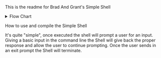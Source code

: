 This is the readme for Brad And Grant's Simple Shell

<details><summary>Flow Chart</summary>

This is an image of a flowchart put together by Brad using Miro
The flowchart covers the basic breakdown of how to work through
a simple shell.

<img width="204" alt="Screenshot 2024-04-01 at 6 08 30 PM" src="https://github.com/OceusGreycastle/atlas-simple_shell/assets/143840095/16c35e42-6455-437d-894c-87854edaae44"></details>



<detail><summary>How to use and compile the Simple Shell</summary>

It's quite "simple", once executed the shell will prompt a user for an input. Giving a basic input in the command line the Shell will give back the proper response and allow the user to continue prompting. Once the user sends in an exit prompt the Shell will terminate.
